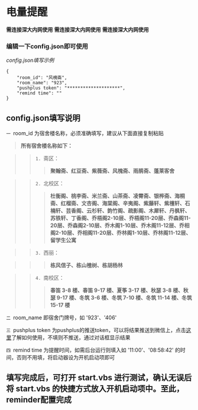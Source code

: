 # 电量提醒

**需连接深大内网使用**
**需连接深大内网使用**
**需连接深大内网使用**

### 编辑一下config.json即可使用
*config.json填写示例*
```
{
    "room_id": "风槐斋",
    "room_name": "923",
    "pushplus token": "********************",
    "remind time": ""
}
```
## config.json填写说明
`一 `room_id 为宿舍楼名称，必须准确填写，建议从下面直接复制粘贴
>**所有宿舍楼名称如下：**

>>`1. `斋区：
>>>**聚翰斋、红豆斋、紫薇斋、风槐斋、雨鹃斋、蓬莱客舍**

>>`2. `北校区：
>>>**杜衡阁、桃李斋、米兰斋、山茶斋、凌霄斋、银桦斋、海桐斋、红榴斋、文杏阁、海棠阁、辛夷阁、紫藤轩、紫檀轩、石楠轩、芸香阁、云杉轩、韵竹阁、疏影阁、木犀轩、丹枫轩、苏铁轩、丁香阁、乔梧阁2-10层、乔梧阁11-20层、乔森阁11-20层、乔森阁2-10层、乔木阁1-10层、乔木阁11-12层、乔相阁2-10层、乔相阁11-20层、乔林阁1-10层、乔林阁11-12层、留学生公寓**

>>`3. `西丽：

>>>**栋风信子、栋山楂树、栋胡杨林**

>>`4. `南校区：
>>>**春笛 3-8 楼、春笛 9-17 楼、夏筝 3-17 楼、秋瑟 3-8 楼、秋瑟 9-17 楼、冬筑 3-6 楼、冬筑 7-10 楼、冬筑 11-14 楼、冬筑 15-17 楼**

`二 `room_name 即宿舍门牌号，如 '923'、'406'

`三 `pushplus token 为pushplus的推送token，可以将结果推送到微信上，点击[这里](pushplus.plus)了解如何使用，不填则不推送，通过对话框显示结果

`四 `remind time 为提醒时间，如需后台运行则填入如 '11:00'、'08:58:42' 的时间，否则不用填，将启动器设为开机启动项即可

## 填写完成后，可打开 start.vbs 进行测试，确认无误后将 start.vbs 的快捷方式放入开机启动项中。至此，reminder配置完成
